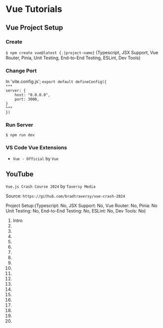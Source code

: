 # Vue Tutorials

## Vue Project Setup

### Create

`$ npm create vue@latest {.|project-name}`
(Typescript, JSX Support, Vue Router, Pinia, Unit Testing, End-to-End Testing, ESLint, Dev Tools)

### Change Port

In 'vite.config.js';
`export default defineConfig({`<br>
`***`<br>
`server: {`<br>
`    host: "0.0.0.0",`<br>
`    port: 3000,`<br>
`}`<br>
`***`<br>
`})`<br>

### Run Server

`$ npm run dev`

### VS Code Vue Extensions

* `Vue - Official` by `Vue`

## YouTube

`Vue.js Crash Course 2024` by `Taversy Media`

Source: `https://github.com/bradtraversy/vue-crash-2024`

Project Setup:(Typescript: No, JSX Support: No, Vue Router: No, Pinia: No Unit Testing: No, End-to-End Testing: No, ESLint: No, Dev Tools: No)

01. Intro
02.
03.
04.
05.
06.
07.
08.
09.
10.
11.
12.
13.
14.
15.
16.
17.
18.
19.
20.